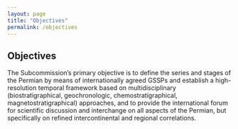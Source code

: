 ```yaml
---
layout: page
title: "Objectives"
permalink: /objectives
---
```

## Objectives

The Subcommission’s primary objective is to define the series and stages of the Permian by means of internationally agreed GSSPs and establish a high-resolution temporal framework based on multidisciplinary (biostratigraphical, geochronologic, chemostratigraphical, magnetostratigraphical) approaches, and to provide the international forum for scientific discussion and interchange on all aspects of the Permian, but specifically on refined intercontinental and regional correlations.